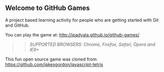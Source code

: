 ## Welcome to GitHub Games

A project based learning activity for people who are getting started with Git and GitHub.

You can play the game at: http://jpadyala.github.io/github-games/

>> _*SUPPORTED BROWSERS*: Chrome, Firefox, Safari, Opera and IE9+_

This fun open source game was cloned from: https://github.com/jakesgordon/javascript-tetris
